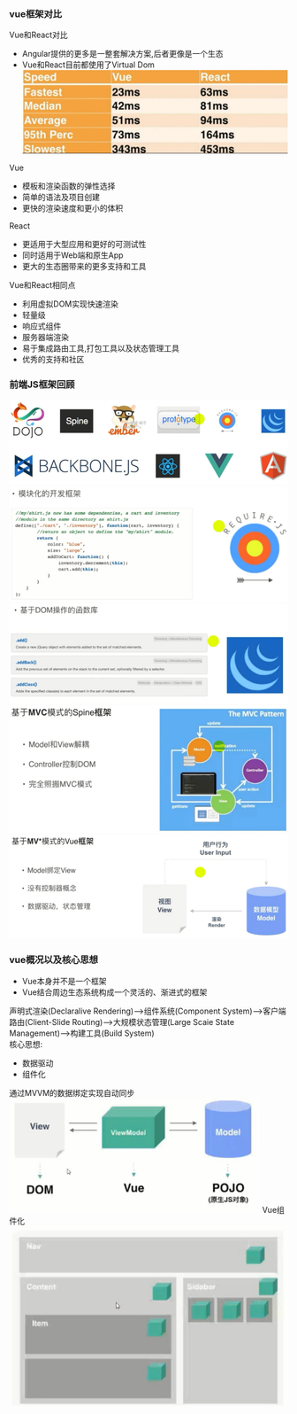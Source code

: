 ### vue框架对比
Vue和React对比<br>
- Angular提供的更多是一整套解决方案,后者更像是一个生态
- Vue和React目前都使用了Virtual Dom
![image](https://github.com/15529343201/Vue2.0-Node.JS-MongoDB/blob/chapter1/image/1.PNG)

Vue<br>
- 模板和渲染函数的弹性选择
- 简单的语法及项目创建
- 更快的渲染速度和更小的体积

React<br>
- 更适用于大型应用和更好的可测试性
- 同时适用于Web端和原生App
- 更大的生态圈带来的更多支持和工具

Vue和React相同点<br>
- 利用虚拟DOM实现快速渲染
- 轻量级
- 响应式组件
- 服务器端渲染
- 易于集成路由工具,打包工具以及状态管理工具
- 优秀的支持和社区

### 前端JS框架回顾
![image](https://github.com/15529343201/Vue2.0-Node.JS-MongoDB/blob/chapter1/image/2.PNG)
![image](https://github.com/15529343201/Vue2.0-Node.JS-MongoDB/blob/chapter1/image/3.PNG)
![image](https://github.com/15529343201/Vue2.0-Node.JS-MongoDB/blob/chapter1/image/4.PNG)
![image](https://github.com/15529343201/Vue2.0-Node.JS-MongoDB/blob/chapter1/image/5.PNG)
![image](https://github.com/15529343201/Vue2.0-Node.JS-MongoDB/blob/chapter1/image/6.PNG)

### vue概况以及核心思想
- Vue本身并不是一个框架
- Vue结合周边生态系统构成一个灵活的、渐进式的框架

声明式渲染(Declaralive Rendering)-->组件系统(Component System)-->客户端路由(Client-Slide Routing)-->大规模状态管理(Large Scaie State Management)-->构建工具(Build System)<br>
核心思想:<br>
- 数据驱动
- 组件化

通过MVVM的数据绑定实现自动同步<br>
![image](https://github.com/15529343201/Vue2.0-Node.JS-MongoDB/blob/chapter1/image/7.PNG)
Vue组件化<br>
![image](https://github.com/15529343201/Vue2.0-Node.JS-MongoDB/blob/chapter1/image/8.PNG)

